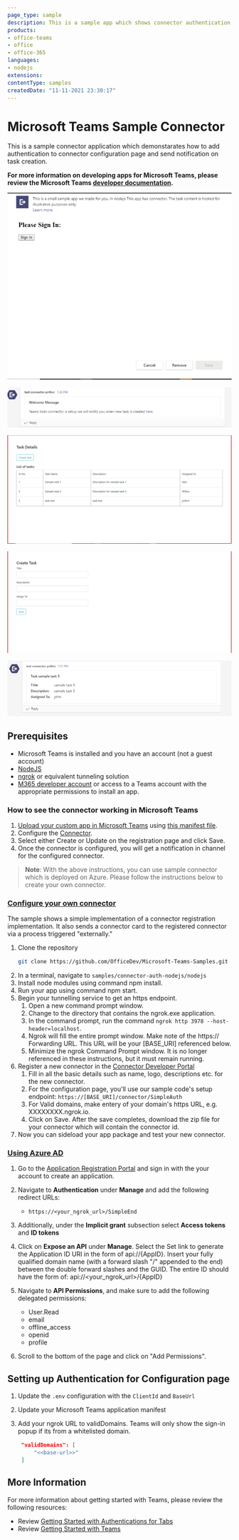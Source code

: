 ```yaml
---
page_type: sample
description: This is a sample app which shows connector authentication and sends notification on task creation.
products:
- office-teams
- office
- office-365
languages:
- nodejs
extensions:
contentType: samples
createdDate: "11-11-2021 23:30:17"
---
```


# Microsoft Teams Sample Connector

This is a sample connector application which demonstarates how to add authentication to connector configuration page and send notification on task creation.

**For more information on developing apps for Microsoft Teams, please review the Microsoft Teams [developer documentation](https://docs.microsoft.com/microsoftteams/platform/overview).**

![Login](Images/Signin.PNG)

![Welcome-card](Images/WelcomeCard.PNG)

![Task-details](Images/TaskDetails.PNG)

![Create-task](Images/CreateTask.PNG)

![Task-created](Images/TaskCreated.PNG)

## Prerequisites
- Microsoft Teams is installed and you have an account (not a guest account)
-  [NodeJS](https://nodejs.org/en/)
-  [ngrok](https://ngrok.com/) or equivalent tunneling solution
-  [M365 developer account](https://docs.microsoft.com/en-us/microsoftteams/platform/concepts/build-and-test/prepare-your-o365-tenant) or access to a Teams account with the 
   appropriate permissions to install an app.

### How to see the connector working in Microsoft Teams
1) [Upload your custom app in Microsoft Teams](https://docs.microsoft.com/microsoftteams/platform/concepts/apps/apps-upload) using [this manifest file](TeamsToDoAppConnector/TeamsAppPackages/manifest.json).
2) Configure the [Connector](https://docs.microsoft.com/microsoftteams/platform/concepts/connectors#accessing-office-365-connectors-from-microsoft-teams).
3) Select either Create or Update on the registration page and click Save. 
4) Once the connector is configured, you will get a notification in channel for the configured connector.

>**Note**: With the above instructions, you can use sample connector which is deployed on Azure. Please follow the instructions below to create your own connector.

### [Configure your own connector](https://docs.microsoft.com/microsoftteams/platform/webhooks-and-connectors/how-to/connectors-creating)
The sample shows a simple implementation of a connector registration implementation. It also sends a connector card to the registered connector via a process triggered "externally."

1. Clone the repository
   ```bash
   git clone https://github.com/OfficeDev/Microsoft-Teams-Samples.git
   ```
1. In a terminal, navigate to `samples/connector-auth-nodejs/nodejs`
1. Install node modules using command npm install.
1. Run your app using command npm start.
1. Begin your tunnelling service to get an https endpoint. 
   1. Open a new command prompt window. 
   1. Change to the directory that contains the ngrok.exe application. 
   1. In the command prompt, run the command `ngrok http 3978 --host-header=localhost`.
   1. Ngrok will fill the entire prompt window. Make note of the https:// Forwarding URL. This URL will be your [BASE_URI] referenced below. 
   1. Minimize the ngrok Command Prompt window. It is no longer referenced in these instructions, but it must remain running.
1. Register a new connector in the [Connector Developer Portal](https://aka.ms/connectorsdashboard)
   1. Fill in all the basic details such as name, logo, descriptions etc. for the new connector.
   1. For the configuration page, you'll use our sample code's setup endpoint: `https://[BASE_URI]/connector/SimpleAuth`
   1. For Valid domains, make entery of your domain's https URL, e.g. XXXXXXXX.ngrok.io.
   1. Click on Save. After the save completes, download the zip file for your connector which will contain the connector id.
1. Now you can sideload your app package and test your new connector.

### [Using Azure AD](#using-azure-ad)

1. Go to the [Application Registration Portal](https://aka.ms/appregistrations) and sign in with the your account to create an application.
1. Navigate to **Authentication** under **Manage** and add the following redirect URLs:

    - `https://<your_ngrok_url>/SimpleEnd`

1. Additionally, under the **Implicit grant** subsection select **Access tokens** and **ID tokens**

1. Click on **Expose an API** under **Manage**. Select the Set link to generate the Application ID URI in the form of api://{AppID}. Insert your fully qualified domain name (with a forward slash "/" appended to the end) between the double forward slashes and the GUID. The entire ID should have the form of: api://<your_ngrok_url>/{AppID}

1. Navigate to **API Permissions**, and make sure to add the following delegated permissions:
    - User.Read
    - email
    - offline_access
    - openid
    - profile
1. Scroll to the bottom of the page and click on "Add Permissions".

## Setting up Authentication for Configuration page 


1. Update the `.env` configuration with the `ClientId` and `BaseUrl`

1.  Update your Microsoft Teams application manifest

1. Add your ngrok URL to validDomains. Teams will only show the sign-in popup if its from a whitelisted domain.

   ```json
    "validDomains": [
        "<<base-url>>"
    ]
    ```


## More Information
For more information about getting started with Teams, please review the following resources:
- Review [Getting Started with Authentications for Tabs](https://docs.microsoft.com/en-us/microsoftteams/platform/tabs/how-to/authentication/auth-tab-aad)
- Review [Getting Started with Teams](https://msdn.microsoft.com/en-us/microsoft-teams/setup)



